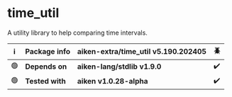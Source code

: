 # time_util

A utility library to help comparing time intervals.

| ℹ️  | Package info    | aiken-extra/time_util v5.190.202405 | 🪲  |
| --- | --------------- | ----------------------------------- | --- |
| 🟢  | **Depends on**  | **aiken-lang/stdlib v1.9.0**        | ✔️  |
| 🟢  | **Tested with** | **aiken v1.0.28-alpha**             | ✔️  |
